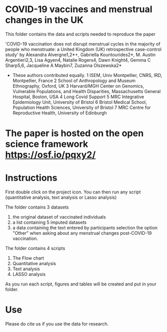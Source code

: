 # COVID-19 vaccines and menstrual changes in the UK
 This folder contains the data and scripts needed to reproduce the paper 

'COVID-19 vaccination does not disrupt menstrual cycles in the majority of people who menstruate: a United Kingdom (UK) retrospective case-control study' by  Alexandra Alvergne1,2*+, Gabriella Kountourides2*, M. Austin Argentieri2,3, Lisa Agyen4, Natalie Rogers4, Dawn Knight4, Gemma C Sharp5,6, Jacqueline A Maybin7, Zuzanna Olszewska2*

* These authors contributed equally.
1 ISEM, Univ Montpellier, CNRS, IRD, Montpellier, France
2 School of Anthropology and Museum Ethnography, Oxford, UK
3 Harvard/MGH Center on Genomics, Vulnerable Populations, and Health Disparities, Massachusetts General Hospital, Boston, USA
4 Long Covid Support 
5 MRC Integrative Epidemiology Unit, University of Bristol
6 Bristol Medical School, Population Health Sciences, University of Bristol
7 MRC Centre for Reproductive Health, University of Edinburgh

# The paper is hosted on the open science framework https://osf.io/pqxy2/

# Instructions
First double click on the project icon. You can then run any script (quantitative analysis, text analysis or Lasso analysis)

The folder contains 3 datasets
1) the original dataset of vaccinated individuals
2) a list containing 5 imputed datasets
3) a data containing the text entered by participants selection the option "Other" when asking about any menstrual changes post-COVID-19 vaccination.

The folder contains 4 scripts
1) The Flow chart
2) Quantitative analysis
3) Text analysis
4) LASSO analysis

As you run each script, figures and tables will be created and put in your folder.

# Use
Please do cite us if you use the data for research.
